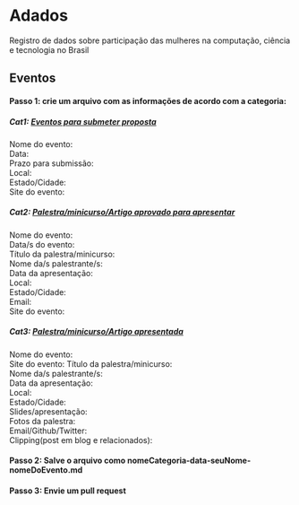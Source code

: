 # Adados
Registro de dados sobre participação das mulheres na computação, ciência e tecnologia no Brasil 

## Eventos
#### Passo 1: crie um arquivo com as informações de acordo com a categoria:

##### Cat1: [Eventos para submeter proposta](#)

Nome do evento: <br />
Data:  <br />
Prazo para submissão: <br />
Local: <br />
Estado/Cidade: <br />
Site do evento: <br />

##### Cat2: [Palestra/minicurso/Artigo aprovado para apresentar](#)

Nome do evento:  <br />
Data/s do evento: <br />
Título da palestra/minicurso: <br />
Nome da/s palestrante/s: <br />
Data da apresentação:  <br />
Local: <br />
Estado/Cidade: <br />
Email: <br />
Site do evento:  <br />

##### Cat3: [Palestra/minicurso/Artigo apresentada](#)

Nome do evento: <br />
Site do evento:
Título da palestra/minicurso: <br />
Nome da/s palestrante/s: <br />
Data da apresentação:  <br />
Local: <br />
Estado/Cidade: <br />
Slides/apresentação:  <br />
Fotos da palestra:  <br />
Email/Github/Twitter: <br />
Clipping(post em blog e relacionados): <br >

#### Passo 2: Salve o arquivo como nomeCategoria-data-seuNome-nomeDoEvento.md

#### Passo 3: Envie um pull request 
